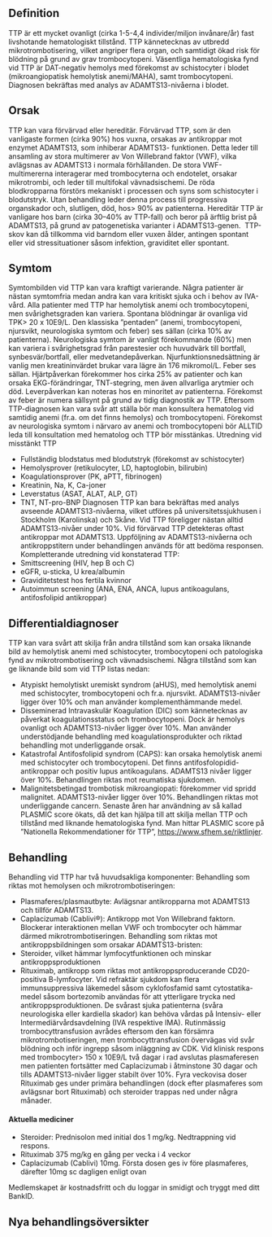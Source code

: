 ## Definition

TTP är ett mycket ovanligt (cirka 1-5-4,4 individer/miljon invånare/år) fast livshotande hematologiskt tillstånd. TTP kännetecknas av utbredd mikrotrombotisering, vilket angriper flera organ, och samtidigt ökad risk för blödning på grund av grav trombocytopeni.
Väsentliga hematologiska fynd vid TTP är DAT-negativ hemolys med förekomst av schistocyter i blodet (mikroangiopatisk hemolytisk anemi/MAHA), samt trombocytopeni. Diagnosen bekräftas med analys av ADAMTS13-nivåerna i blodet.

## Orsak

TTP kan vara förvärvad eller hereditär.
Förvärvad TTP, som är den vanligaste formen (cirka 90%) hos vuxna, orsakas av antikroppar mot enzymet ADAMTS13, som inhiberar ADAMTS13- funktionen. Detta leder till ansamling av stora multimerer av Von Willebrand faktor (VWF), vilka avlägsnas av ADAMTS13 i normala förhållanden. De stora VWF-multimererna interagerar med trombocyterna och endotelet, orsakar mikrotrombi, och leder till multifokal vävnadsischemi. De röda blodkropparna förstörs mekaniskt i processen och syns som schistocyter i blodutstryk. Utan behandling leder denna process till progressiva organskador och, slutligen, död, hos> 90% av patienterna.
Hereditär TTP är vanligare hos barn (cirka 30–40% av TTP-fall) och beror på ärftlig brist på ADAMTS13, på grund av patogenetiska varianter i ADAMTS13-genen.  TTP-skov kan då tillkomma vid barndom eller vuxen ålder, antingen spontant eller vid stressituationer såsom infektion, graviditet eller spontant.

## Symtom

Symtombilden vid TTP kan vara kraftigt varierande. Några patienter är nästan symtomfria medan andra kan vara kritiskt sjuka och i behov av IVA-vård. Alla patienter med TTP har hemolytisk anemi och trombocytopeni, men svårighetsgraden kan variera. Spontana blödningar är ovanliga vid TPK> 20 x 10E9/L. Den klassiska ”pentaden” (anemi, trombocytopeni, njursvikt, neurologiska symtom och feber) ses sällan (cirka 10% av patienterna). Neurologiska symtom är vanligt förekommande (60%) men kan variera i svårighetsgrad från parestesier och huvudvärk till bortfall, synbesvär/bortfall, eller medvetandepåverkan. Njurfunktionsnedsättning är vanlig men kreatininvärdet brukar vara lägre än 176 mikromol/L. Feber ses sällan. Hjärtpåverkan förekommer hos cirka 25% av patienter och kan orsaka EKG-förändringar, TNT-stegring, men även allvarliga arytmier och död. Leverpåverkan kan noteras hos en minoritet av patienterna. Förekomst av feber är numera sällsynt på grund av tidig diagnostik av TTP.
Eftersom TTP-diagnosen kan vara svår att ställa bör man konsultera hematolog vid samtidig anemi (fr.a. om det finns hemolys) och trombocytopeni. Förekomst av neurologiska symtom i närvaro av anemi och trombocytopeni bör ALLTID leda till konsultation med hematolog och TTP bör misstänkas.
Utredning vid misstänkt TTP
- Fullständig blodstatus med blodutstryk (förekomst av schistocyter)
- Hemolysprover (retikulocyter, LD, haptoglobin, bilirubin)
- Koagulationsprover (PK, aPTT, fibrinogen)
- Kreatinin, Na, K, Ca-joner
- Leverstatus (ASAT, ALAT, ALP, GT)
- TNT, NT-pro-BNP
Diagnosen TTP kan bara bekräftas med analys avseende ADAMTS13-nivåerna, vilket utföres på universitetssjukhusen i Stockholm (Karolinska) och Skåne. Vid TTP föreligger nästan alltid ADAMTS13-nivåer under 10%. Vid förvärvad TTP detekteras oftast antikroppar mot ADAMTS13. Uppföljning av ADAMTS13-nivåerna och antikroppstitern under behandlingen används för att bedöma responsen.
Kompletterande utredning vid konstaterad TTP:
- Smittscreening (HIV, hep B och C)
- eGFR, u-sticka, U krea/albumin
- Graviditetstest hos fertila kvinnor
- Autoimmun screening (ANA, ENA, ANCA, lupus antikoagulans, antifosfolipid antikroppar)

## Differentialdiagnoser

TTP kan vara svårt att skilja från andra tillstånd som kan orsaka liknande bild av hemolytisk anemi med schistocyter, trombocytopeni och patologiska fynd av mikrotrombotisering och vävnadsischemi.
Några tillstånd som kan ge liknande bild som vid TTP listas nedan:
- Atypiskt hemolytiskt uremiskt syndrom (aHUS), med hemolytisk anemi med schistocyter, trombocytopeni och fr.a. njursvikt. ADAMTS13-nivåer ligger över 10% och man använder komplementhämmande medel.
- Disseminerad Intravaskulär Koagulation (DIC) som kännetecknas av påverkat koagulationsstatus och trombocytopeni. Dock är hemolys ovanligt och ADAMTS13-nivåer ligger över 10%. Man använder understödjande behandling med koagulationsprodukter och riktad behandling mot underliggande orsak.
- Katastrofal Antifosfolipid syndrom (CAPS): kan orsaka hemolytisk anemi med schistocyter och trombocytopeni. Det finns antifosfolopidid-antikroppar och positiv lupus antikoagulans. ADAMTS13 nivåer ligger över 10%. Behandlingen riktas mot reumatiska sjukdomen.
- Malignitetsbetingad trombotisk mikroangiopati: förekommer vid spridd malignitet. ADAMTS13-nivåer ligger över 10%. Behandlingen riktas mot underliggande cancern.
Senaste åren har användning av så kallad PLASMIC score ökats, då det kan hjälpa till att skilja mellan TTP och tillstånd med liknande hematologiska fynd. Man hittar PLASMIC score på ”Nationella Rekommendationer för TTP”, https://www.sfhem.se/riktlinjer.

## Behandling

Behandling vid TTP har två huvudsakliga komponenter:
Behandling som riktas mot hemolysen och mikrotrombotiseringen:
- Plasmaferes/plasmautbyte: Avlägsnar antikropparna mot ADAMTS13 och tillför ADAMTS13.
- Caplacizumab (Cablivi®): Antikropp mot Von Willebrand faktorn. Blockerar interaktionen mellan VWF och trombocyter och hämmar därmed mikrotrombotiseringen.
Behandling som riktas mot antikroppsbildningen som orsakar ADAMTS13-bristen:
- Steroider, vilket hämmar lymfocytfunktionen och minskar antikroppsproduktionen
- Rituximab, antikropp som riktas mot antikroppsproducerande CD20-positiva B-lymfocyter.
Vid refraktär sjukdom kan flera immunsuppressiva läkemedel såsom cyklofosfamid samt cytostatika-medel såsom bortezomib användas för att ytterligare trycka ned antikroppsproduktionen.
De svårast sjuka patienterna (svåra neurologiska eller kardiella skador) kan behöva vårdas på Intensiv- eller Intermediärvårdsavdelning (IVA respektive IMA).
Rutinmässig trombocyttransfusion avrådes eftersom den kan försämra mikrotrombotiseringen, men trombocyttransfusion övervägas vid svår blödning och inför ingrepp såsom inläggning av CDK.
Vid klinisk respons med trombocyter> 150 x 10E9/L två dagar i rad avslutas plasmaferesen men patienten fortsätter med Caplacizumab i åtminstone 30 dagar och tills ADAMTS13-nivåer ligger stabilt över 10%. Fyra veckovisa doser Rituximab ges under primära behandlingen (dock efter plasmaferes som avlägsnar bort Rituximab) och steroider trappas ned under några månader.

#### Aktuella mediciner

- Steroider: Prednisolon med initial dos 1 mg/kg. Nedtrappning vid respons.
- Rituximab 375 mg/kg en gång per vecka i 4 veckor
- Caplacizumab (Cablivi) 10mg. Första dosen ges iv före plasmaferes, därefter 10mg sc dagligen enligt ovan


Medlemskapet är kostnadsfritt och du loggar in smidigt och tryggt med ditt BankID.

## Nya behandlingsöversikter


